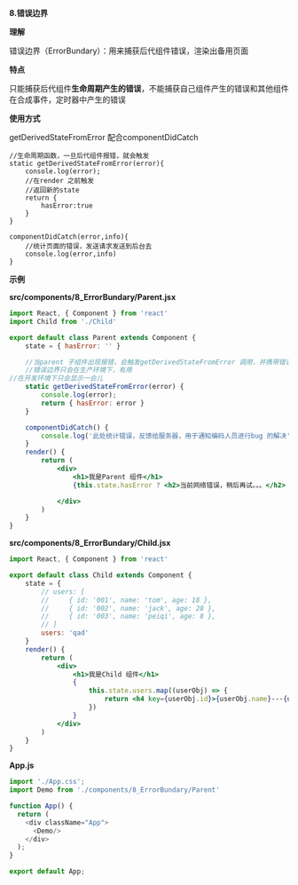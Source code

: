 **8.错误边界**

**理解**

错误边界（ErrorBundary）：用来捕获后代组件错误，渲染出备用页面

**特点**

只能捕获后代组件**生命周期产生的错误**，不能捕获自己组件产生的错误和其他组件在合成事件，定时器中产生的错误

**使用方式**

getDerivedStateFromError 配合componentDidCatch

```
//生命周期函数，一旦后代组件报错，就会触发
static getDerivedStateFromError(error){
	console.log(error);
	//在render 之前触发
	//返回新的state
	return {
		hasError:true
	}
}

componentDidCatch(error,info){
	//统计页面的错误，发送请求发送到后台去
	console.log(error,info)
}
```

**示例**

**src/components/8_ErrorBundary/Parent.jsx**

```jsx
import React, { Component } from 'react'
import Child from './Child'

export default class Parent extends Component {
    state = { hasError: '' }

    //当parent 子组件出现报错，会触发getDerivedStateFromError 调用，并携带错误信息
    //错误边界只会在生产环境下，有用
//在开发环境下只会显示一会儿
    static getDerivedStateFromError(error) {
        console.log(error);
        return { hasError: error }
    }

    componentDidCatch() {
        console.log('此处统计错误，反馈给服务器，用于通知编码人员进行bug 的解决');
    }
    render() {
        return (
            <div>
                <h1>我是Parent 组件</h1>
                {this.state.hasError ? <h2>当前网络错误，稍后再试。。。</h2> : <Child />}

            </div>
        )
    }
}

```

**src/components/8_ErrorBundary/Child.jsx**

```jsx
import React, { Component } from 'react'

export default class Child extends Component {
    state = {
        // users: [
        //     { id: '001', name: 'tom', age: 18 },
        //     { id: '002', name: 'jack', age: 28 },
        //     { id: '003', name: 'peiqi', age: 8 },
        // ]
        users: 'qad'
    }
    render() {
        return (
            <div>
                <h1>我是Child 组件</h1>
                {
                    this.state.users.map((userObj) => {
                        return <h4 key={userObj.id}>{userObj.name}---{userObj.age}</h4>
                    })
                }
            </div>
        )
    }
}
```

**App.js**

```js
import './App.css';
import Demo from './components/8_ErrorBundary/Parent'

function App() {
  return (
    <div className="App">
      <Demo/>
    </div>
  );
}

export default App;

```

